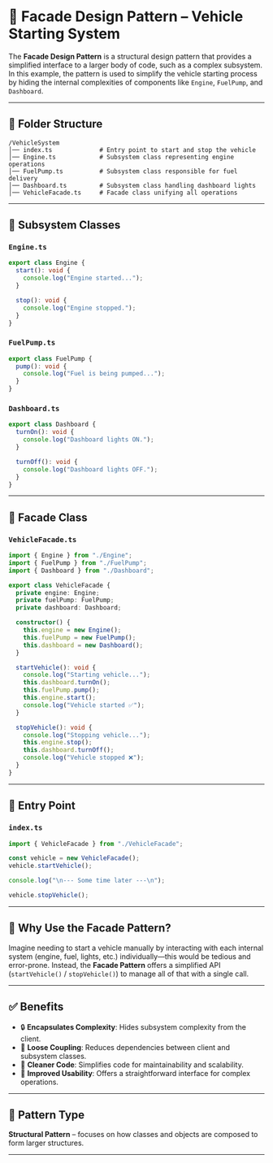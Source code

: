 # 🚗 Facade Design Pattern – Vehicle Starting System

The **Facade Design Pattern** is a structural design pattern that provides a simplified interface to a larger body of code, such as a complex subsystem. In this example, the pattern is used to simplify the vehicle starting process by hiding the internal complexities of components like `Engine`, `FuelPump`, and `Dashboard`.

---

## 📁 Folder Structure

```
/VehicleSystem
│── index.ts             # Entry point to start and stop the vehicle
│── Engine.ts            # Subsystem class representing engine operations
│── FuelPump.ts          # Subsystem class responsible for fuel delivery
│── Dashboard.ts         # Subsystem class handling dashboard lights
│── VehicleFacade.ts     # Facade class unifying all operations
```

---

## 🧩 Subsystem Classes

### `Engine.ts`
```ts
export class Engine {
  start(): void {
    console.log("Engine started...");
  }

  stop(): void {
    console.log("Engine stopped.");
  }
}
```

### `FuelPump.ts`
```ts
export class FuelPump {
  pump(): void {
    console.log("Fuel is being pumped...");
  }
}
```

### `Dashboard.ts`
```ts
export class Dashboard {
  turnOn(): void {
    console.log("Dashboard lights ON.");
  }

  turnOff(): void {
    console.log("Dashboard lights OFF.");
  }
}
```

---

## 🎯 Facade Class

### `VehicleFacade.ts`
```ts
import { Engine } from "./Engine";
import { FuelPump } from "./FuelPump";
import { Dashboard } from "./Dashboard";

export class VehicleFacade {
  private engine: Engine;
  private fuelPump: FuelPump;
  private dashboard: Dashboard;

  constructor() {
    this.engine = new Engine();
    this.fuelPump = new FuelPump();
    this.dashboard = new Dashboard();
  }

  startVehicle(): void {
    console.log("Starting vehicle...");
    this.dashboard.turnOn();
    this.fuelPump.pump();
    this.engine.start();
    console.log("Vehicle started ✅");
  }

  stopVehicle(): void {
    console.log("Stopping vehicle...");
    this.engine.stop();
    this.dashboard.turnOff();
    console.log("Vehicle stopped ❌");
  }
}
```

---

## 🚀 Entry Point

### `index.ts`
```ts
import { VehicleFacade } from "./VehicleFacade";

const vehicle = new VehicleFacade();
vehicle.startVehicle();

console.log("\n--- Some time later ---\n");

vehicle.stopVehicle();
```

---

## 🤔 Why Use the Facade Pattern?

Imagine needing to start a vehicle manually by interacting with each internal system (engine, fuel, lights, etc.) individually—this would be tedious and error-prone. Instead, the **Facade Pattern** offers a simplified API (`startVehicle()` / `stopVehicle()`) to manage all of that with a single call.

---

## ✅ Benefits

- 🔒 **Encapsulates Complexity**: Hides subsystem complexity from the client.
- 🔄 **Loose Coupling**: Reduces dependencies between client and subsystem classes.
- 🩼 **Cleaner Code**: Simplifies code for maintainability and scalability.
- 🚀 **Improved Usability**: Offers a straightforward interface for complex operations.

---

## 🧐 Pattern Type

**Structural Pattern** – focuses on how classes and objects are composed to form larger structures.

---

